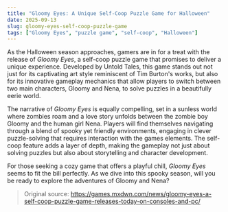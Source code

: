 ```yaml
---
title: "Gloomy Eyes: A Unique Self-Coop Puzzle Game for Halloween"
date: 2025-09-13
slug: gloomy-eyes-self-coop-puzzle-game
tags: ["Gloomy Eyes", "puzzle game", "self-coop", "Halloween"]
---
```


As the Halloween season approaches, gamers are in for a treat with the release of *Gloomy Eyes*, a self-coop puzzle game that promises to deliver a unique experience. Developed by Untold Tales, this game stands out not just for its captivating art style reminiscent of Tim Burton's works, but also for its innovative gameplay mechanics that allow players to switch between two main characters, Gloomy and Nena, to solve puzzles in a beautifully eerie world.

The narrative of *Gloomy Eyes* is equally compelling, set in a sunless world where zombies roam and a love story unfolds between the zombie boy Gloomy and the human girl Nena. Players will find themselves navigating through a blend of spooky yet friendly environments, engaging in clever puzzle-solving that requires interaction with the games elements. The self-coop feature adds a layer of depth, making the gameplay not just about solving puzzles but also about storytelling and character development.

For those seeking a cozy game that offers a playful chill, *Gloomy Eyes* seems to fit the bill perfectly. As we dive into this spooky season, will you be ready to explore the adventures of Gloomy and Nena?

> Original source: https://games.mxdwn.com/news/gloomy-eyes-a-self-coop-puzzle-game-releases-today-on-consoles-and-pc/